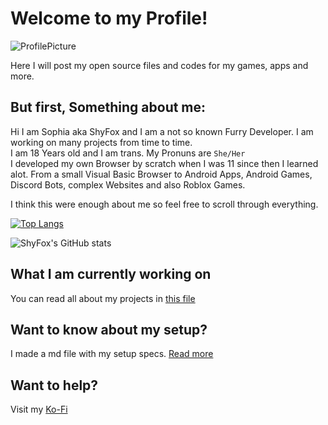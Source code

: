 # Welcome to my Profile!
![ProfilePicture](https://avatars.githubusercontent.com/u/50746625?v=4)

Here I will post my open source files and codes for my games, apps and more.

## But first, Something about me:
Hi I am Sophia aka ShyFox and I am a not so known Furry Developer. I am working on many projects from time to time.  
I am 18 Years old and I am trans. My Pronuns are `She/Her`  
I developed my own Browser by scratch when I was 11 since then I learned alot. From a small Visual Basic Browser to Android Apps, Android Games, Discord Bots, complex Websites and also Roblox Games.  

I think this were enough about me so feel free to scroll through everything.  

[![Top Langs](https://github-readme-stats.vercel.app/api/top-langs/?username=ShyFoxYT&hide=PLpgSQL&langs_count=6&layout=compact)](https://github.com/anuraghazra/github-readme-stats)

![ShyFox's GitHub stats](https://github-readme-stats.vercel.app/api?username=ShyFoxYT&show_icons=true&count_private=true)


## What I am currently working on
You can read all about my projects in [this file](/projects.md)

## Want to know about my setup?
I made a md file with my setup specs. [Read more](/mysetup.md)

## Want to help?
Visit my [Ko-Fi](https://ko-fi.com/shyfoxthefox)
